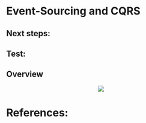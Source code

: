 # Event-Sourcing and CQRS

## Next steps:

## Test:


## Overview

<p align="center">
  <img src="https://github.com/RobertoFreireFerrazPassos/EventSourcing-and-Cqrs/blob/main/Images/diagram.jpg?raw=true">
</p>

# References:
